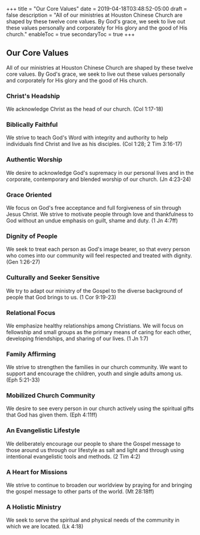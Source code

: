 +++
title = "Our Core Values"
date = 2019-04-18T03:48:52-05:00
draft = false
description = "All of our ministries at Houston Chinese Church are shaped by these twelve core values. By God's grace, we seek to live out these values personally and corporately for His glory and the good of His church."
enableToc = true
secondaryToc = true
+++

## Our Core Values

All of our ministries at Houston Chinese Church are shaped by these twelve core values. By God's grace, we seek to live out these values personally and corporately for His glory and the good of His church.

### Christ's Headship

We acknowledge Christ as the head of our church. (Col 1:17-18)

### Biblically Faithful

We strive to teach God's Word with integrity and authority to help individuals find Christ and live as his disciples. (Col 1:28; 2 Tim 3:16-17)

### Authentic Worship

We desire to acknowledge God's supremacy in our personal lives and in the corporate, contemporary and blended worship of our church. (Jn 4:23-24)

### Grace Oriented

We focus on God's free acceptance and full forgiveness of sin through Jesus Christ. We strive to motivate people through love and thankfulness to God without an undue emphasis on guilt, shame and duty. (1 Jn 4:7ff)

### Dignity of People

We seek to treat each person as God's image bearer, so that every person who comes into our community will feel respected and treated with dignity. (Gen 1:26-27)

### Culturally and Seeker Sensitive

We try to adapt our ministry of the Gospel to the diverse background of people that God brings to us. (1 Cor 9:19-23)

### Relational Focus

We emphasize healthy relationships among Christians. We will focus on fellowship and small groups as the primary means of caring for each other, developing friendships, and sharing of our lives. (1 Jn 1:7)

### Family Affirming

We strive to strengthen the families in our church community. We want to support and encourage the children, youth and single adults among us. (Eph 5:21-33)

### Mobilized Church Community

We desire to see every person in our church actively using the spiritual gifts that God has given them. (Eph 4:11ff)

### An Evangelistic Lifestyle

We deliberately encourage our people to share the Gospel message to those around us through our lifestyle as salt and light and through using intentional evangelistic tools and methods. (2 Tim 4:2)

### A Heart for Missions

We strive to continue to broaden our worldview by praying for and bringing the gospel message to other parts of the world. (Mt 28:18ff)

### A Holistic Ministry

We seek to serve the spiritual and physical needs of the community in which we are located. (Lk 4:18)